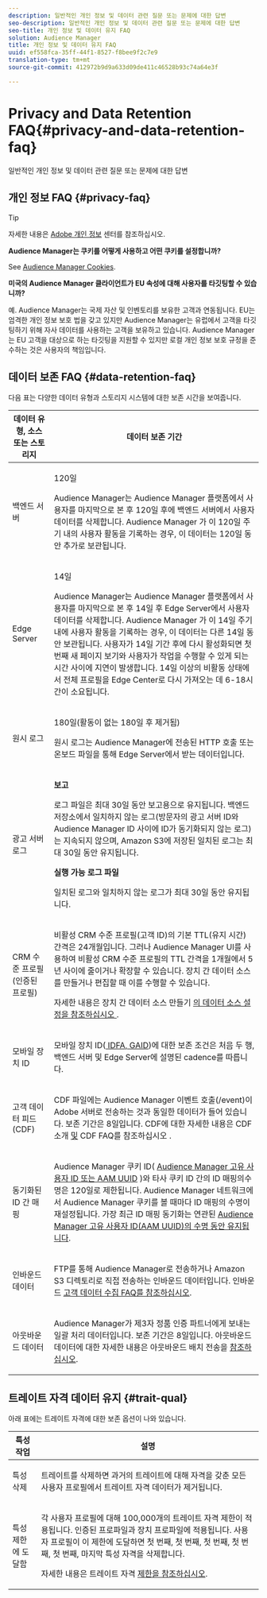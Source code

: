 ```yaml
---
description: 일반적인 개인 정보 및 데이터 관련 질문 또는 문제에 대한 답변
seo-description: 일반적인 개인 정보 및 데이터 관련 질문 또는 문제에 대한 답변
seo-title: 개인 정보 및 데이터 유지 FAQ
solution: Audience Manager
title: 개인 정보 및 데이터 유지 FAQ
uuid: ef558fca-35ff-44f1-8527-f8bee9f2c7e9
translation-type: tm+mt
source-git-commit: 412972b9d9a633d09de411c46528b93c74a64e3f

---
```



# Privacy and Data Retention FAQ{#privacy-and-data-retention-faq}

일반적인 개인 정보 및 데이터 관련 질문 또는 문제에 대한 답변

<!-- faq_privacy.xml -->

## 개인 정보 FAQ {#privacy-faq}

>[!TIP]
>
>자세한 내용은 [Adobe 개인 정보](https://www.adobe.com/privacy.html) 센터를 참조하십시오.

**Audience Manager는 쿠키를 어떻게 사용하고 어떤 쿠키를 설정합니까?**

See [Audience Manager Cookies](https://docs.adobe.com/content/help/en/core-services/interface/ec-cookies/cookies-am.html).

**미국의 Audience Manager 클라이언트가 EU 속성에 대해 사용자를 타깃팅할 수 있습니까?**

예. Audience Manager는 국제 자산 및 인벤토리를 보유한 고객과 연동됩니다. EU는 엄격한 개인 정보 보호 법을 갖고 있지만 Audience Manager는 유럽에서 고객을 타깃팅하기 위해 자사 데이터를 사용하는 고객을 보유하고 있습니다. Audience Manager는 EU 고객을 대상으로 하는 타깃팅을 지원할 수 있지만 로컬 개인 정보 보호 규정을 준수하는 것은 사용자의 책임입니다.

<!-- 

<p> <b>Why does the IP address need to be removed from log files?</b> </p> 
<p>While still an open question in the US, regulators in Europe consider IP addresses as personally identifiable information (PII). As a result, companies that collect IP addresses in the EU are subject to strict data processing requirements. To support expansion into the EU, and help reduce compliance requirements for our customers, we remove IP addresses from log files. Also, this change addresses where we believe industry self-regulation and legally required regulations are moving within the United States. Removing IP addresses is a proactive change that will help Audience Manager (and our partners) comply with existing and future PII-related legislation. </p>

 -->

## 데이터 보존 FAQ {#data-retention-faq}

다음 표는 다양한 데이터 유형과 스토리지 시스템에 대한 보존 시간을 보여줍니다.

<table id="table_21C0B13A57A44DE0999FB33F363C88F6"> 
 <thead> 
  <tr> 
   <th colname="col1" class="entry"> 데이터 유형, 소스 또는 스토리지 </th> 
   <th colname="col2" class="entry"> 데이터 보존 기간 </th> 
  </tr> 
 </thead>
 <tbody> 
  <tr> 
   <td colname="col1"> <p>백엔드 서버 </p> </td> 
   <td colname="col2"> <p>120일 </p> <p> Audience Manager는 Audience Manager 플랫폼에서 사용자를 마지막으로 본 후 120일 후에 백엔드 서버에서 사용자 데이터를 삭제합니다. Audience Manager <span class="keyword"> 가</span> 이 120일 주기 내의 사용자 활동을 기록하는 경우, 이 데이터는 120일 동안 추가로 보관됩니다. </p> </td> 
  </tr> 
  <tr> 
   <td colname="col1"> <p>Edge Server </p> </td> 
   <td colname="col2"> <p> 14일 </p> <p>Audience Manager는 Audience Manager 플랫폼에서 사용자를 마지막으로 본 후 14일 후 Edge Server에서 사용자 데이터를 삭제합니다. Audience Manager <span class="keyword"> 가</span> 이 14일 주기 내에 사용자 활동을 기록하는 경우, 이 데이터는 다른 14일 동안 보관됩니다. 사용자가 14일 기간 후에 다시 활성화되면 첫 번째 새 페이지 보기와 사용자가 작업을 수행할 수 있게 되는 시간 사이에 지연이 발생합니다. 14일 이상의 비활동 상태에서 전체 프로필을 Edge Center로 다시 가져오는 데 6-18시간이 소요됩니다. </p> </td> 
  </tr> 
  <tr> 
   <td colname="col1"> <p>원시 로그 </p> </td> 
   <td colname="col2"> <p>180일(활동이 없는 180일 후 제거됨) </p> <p>원시 로그는 Audience Manager에 전송된 HTTP 호출 또는 온보드 파일을 통해 Edge Server에서 <span class="keyword"> 받는 데이터입니다</span>. </p> </td> 
  </tr> 
  <tr> 
   <td colname="col1"> <p>광고 서버 로그 </p> </td> 
   <td colname="col2"> <p><b>보고</b> </p> <p>로그 파일은 최대 30일 동안 보고용으로 유지됩니다. 백엔드 저장소에서 일치하지 않는 로그(방문자의 광고 서버 ID와 <span class="keyword"> Audience Manager</span> ID 사이에 ID가 동기화되지 않는 로그)는 지속되지 않으며, Amazon S3에 <span class="keyword"> 저장된 일치된 로그는 최대 30일 동안</span> 유지됩니다. </p> <p><b>실행 가능 로그 파일</b> </p> <p>일치된 로그와 일치하지 않는 로그가 최대 30일 동안 유지됩니다. </p> </td> 
  </tr> 
  <tr> 
   <td colname="col1"> <p>CRM 수준 프로필(인증된 프로필) </p> </td> 
   <td colname="col2"> <p>비활성 CRM 수준 프로필(고객 ID)의 기본 TTL(유지 시간) 간격은 24개월입니다. 그러나 Audience Manager UI를 사용하여 비활성 CRM 수준 프로필의 TTL 간격을 1개월에서 5년 사이에 줄이거나 확장할 수 있습니다. 장치 간 데이터 소스를 만들거나 편집할 때 이를 수행할 수 있습니다.</p> <p>자세한 내용은 장치 간 데이터 소스 만들기 <a href="../features/profile-merge-rules/merge-rules-start.md#settings"> 의 데이터 소스 설정을 참조하십시오 </a>.</p> </td> 
  </tr> 
  <tr> 
   <td colname="col1"> <p>모바일 장치 ID </p> </td> 
   <td colname="col2"> <p>모바일 장치 ID(<a href="../reference/ids-in-aam.md"> IDFA, GAID</a>)에 대한 보존 조건은 처음 두 행, 백엔드 서버 및 Edge Server에 설명된 cadence를 따릅니다. </p> </td> 
  </tr> 
  <tr> 
   <td colname="col1"> <p>고객 데이터 피드(CDF) </p> </td> 
   <td colname="col2"> <p>CDF 파일에는 Audience Manager <span class="keyword"></span> 이벤트 호출(/event)이 Adobe 서버로 전송하는 것과 동일한 데이터가 들어 있습니다. 보존 기간은 8일입니다. CDF에 대한 자세한 내용은 CDF 소개 <a href="../features/cdf-files.md"> 및</a> CDF FAQ를 참조하십시오 <a href="../faq/faq-cdf.md"></a>. </p> </td> 
  </tr> 
  <tr> 
   <td colname="col1"> <p>동기화된 ID 간 매핑 </p> </td> 
   <td colname="col2"> <p>Audience Manager 쿠키 ID( <a href="../features/administration/usage-limits.md#id-mapping-limits"> Audience Manager 고유 사용자 ID 또는 AAM UUID</a> )와 타사 쿠키 ID 간의 ID 매핑의<a href="../reference/ids-in-aam.md"></a>수명은 120일로 제한됩니다. Audience Manager 네트워크에서 Audience Manager 쿠키를 볼 때마다 ID 매핑의 수명이 재설정됩니다. 가장 최근 ID 매핑 동기화는 연관된 <a href="../reference/ids-in-aam.md">Audience Manager 고유 사용자 ID(AAM UUID)의 수명 동안 유지됩니다</a>.</p></td> 
  </tr> 
  <tr> 
   <td colname="col1"> <p>인바운드 데이터 </p> </td> 
   <td colname="col2"> <p>FTP를 통해 <span class="keyword"> Audience</span> Manager로 전송하거나 <span class="keyword"> Amazon S3</span> 디렉토리로 직접 전송하는 인바운드 데이터입니다. 인바운드 <a href="../faq/faq-inbound-data-ingestion.md"> 고객 데이터 수집 FAQ를 참조하십시오</a>. </p> </td> 
  </tr> 
  <tr> 
   <td colname="col1"> <p>아웃바운드 데이터 </p> </td> 
   <td colname="col2"> <p>Audience Manager가 <span class="keyword"> 제3자</span> 정품 인증 파트너에게 보내는 일괄 처리 데이터입니다. 보존 기간은 8일입니다. 아웃바운드 데이터에 대한 자세한 내용은 아웃바운드 배치 전송을 <a href="../integration/receiving-audience-data/batch-outbound-transfers/outbound-file-name-contents.md"> 참조하십시오</a>. </p> </td> 
  </tr> 
 </tbody> 
</table>

## 트레이트 자격 데이터 유지 {#trait-qual}

아래 표에는 트레이트 자격에 대한 보존 옵션이 나와 있습니다.

<table id="table_7FB42BEF138540AAB6869995C1AB8D3F"> 
 <thead> 
  <tr> 
   <th colname="col1" class="entry"> 특성 작업 </th> 
   <th colname="col2" class="entry"> 설명 </th> 
  </tr>
 </thead>
 <tbody> 
  <tr> 
   <td colname="col1"> <p>특성 삭제 </p> </td> 
   <td colname="col2"> <p>트레이트를 삭제하면 과거의 트레이트에 대해 자격을 갖춘 모든 사용자 프로필에서 트레이트 자격 데이터가 제거됩니다. </p> </td> 
  </tr> 
  <tr> 
   <td colname="col1"> <p>특성 제한에 도달함 </p> </td> 
   <td colname="col2"> <p>각 사용자 프로필에 대해 100,000개의 트레이트 자격 제한이 적용됩니다. 인증된 프로파일과 장치 프로파일에 적용됩니다. 사용자 프로필이 이 제한에 도달하면 첫 번째, 첫 번째, 첫 번째, 첫 번째, 첫 번째, 마지막 특성 자격을 삭제합니다. </p> <p>자세한 내용은 트레이트 자격 <a href="../features/traits/trait-and-segment-qualification-reference.md#trait-qualification-limit"> 제한을 참조하십시오</a>. </p> </td> 
  </tr> 
 </tbody> 
</table>


